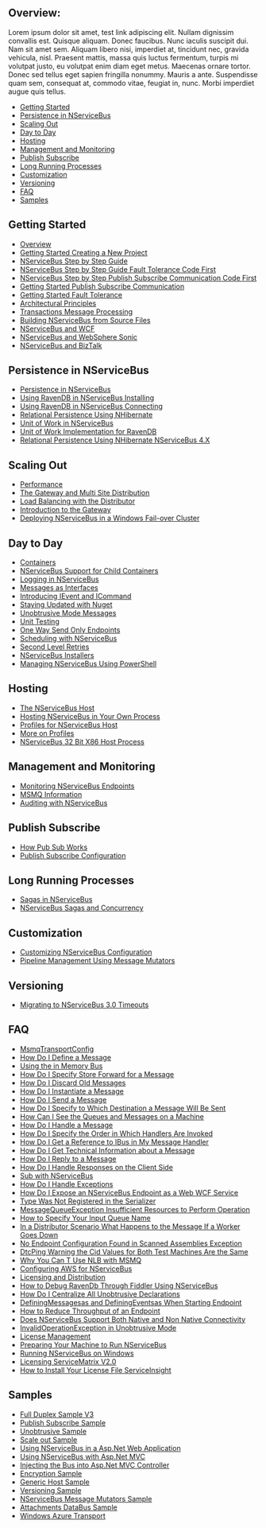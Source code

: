 <!--
title: "Home"
tags: ""
summary: ""
-->


## Overview: ##

Lorem ipsum dolor sit amet, test link adipiscing elit. Nullam dignissim convallis est. Quisque aliquam. Donec faucibus. Nunc iaculis suscipit dui. Nam sit amet sem. Aliquam libero nisi, imperdiet at, tincidunt nec, gravida vehicula, nisl. Praesent mattis, massa quis luctus fermentum, turpis mi volutpat justo, eu volutpat enim diam eget metus. Maecenas ornare tortor. Donec sed tellus eget sapien fringilla nonummy. Mauris a ante. Suspendisse quam sem, consequat at, commodo vitae, feugiat in, nunc. Morbi imperdiet augue quis tellus.

- [Getting Started](#getting-started)
- [Persistence in NServiceBus](#persistence-in-nservicebus)
- [Scaling Out](#scaling-out)
- [Day to Day](#day-to-day)
- [Hosting](#hosting)
- [Management and Monitoring](#management-and-monitoring)
- [Publish Subscribe](#publish-subscribe)
- [Long Running Processes](#long-running-processes)
- [Customization](#customization)
- [Versioning](#versioning)
- [FAQ](#faq)
- [Samples](#samples)


<a name="getting-started"></a>
## Getting Started ##
- [Overview](/pages/nservicebus/Overview)
- [Getting Started Creating a New Project](/pages/nservicebus/getting-started---creating-a-new-project)
- [NServiceBus Step by Step Guide](/pages/nservicebus/NServiceBus-Step-by-Step-Guide)
- [NServiceBus Step by Step Guide Fault Tolerance Code First](/pages/nservicebus/NServiceBus-Step-by-Step-Guide-fault-tolerance-code-first)
- [NServiceBus Step by Step Publish Subscribe Communication Code First](/pages/nservicebus/nservicebus-step-by-step-publish-subscribe-communication-code-first)
- [Getting Started Publish Subscribe Communication](/pages/nservicebus/getting-started---publish-subscribe-communication)
- [Getting Started Fault Tolerance](/pages/nservicebus/getting-started---fault-tolerance)
- [Architectural Principles](/pages/nservicebus/architectural-principles)
- [Transactions Message Processing](/pages/nservicebus/transactions-message-processing)
- [Building NServiceBus from Source Files](/pages/nservicebus/building-nservicebus-from-source-files)
- [NServiceBus and WCF](/pages/nservicebus/nservicebus-and-wcf)
- [NServiceBus and WebSphere Sonic](/pages/nservicebus/nservicebus-and-websphere-sonic)
- [NServiceBus and BizTalk](/pages/nservicebus/nservicebus-and-biztalk)

<a name="persistence-in-nservicebus"></a>
## Persistence in NServiceBus ##
- [Persistence in NServiceBus](/pages/nservicebus/persistence-in-nservicebus)
- [Using RavenDB in NServiceBus Installing](/pages/nservicebus/using-ravendb-in-nservicebus-installing)
- [Using RavenDB in NServiceBus Connecting](/pages/nservicebus/using-ravendb-in-nservicebus-connecting)
- [Relational Persistence Using NHibernate](/pages/nservicebus/relational-persistence-using-nhibernate)
- [Unit of Work in NServiceBus](/pages/nservicebus/unit-of-work-in-nservicebus)
- [Unit of Work Implementation for RavenDB](/pages/nservicebus/unit-of-work-implementation-for-ravendb)
- [Relational Persistence Using NHibernate NServiceBus 4.X](/pages/nservicebus/relational-persistence-using-nhibernate---nservicebus-4.x)

<a name="scaling-out"></a>
## Scaling Out ##
- [Performance](/pages/nservicebus/performance)
- [The Gateway and Multi Site Distribution](/pages/nservicebus/the-gateway-and-multi-site-distribution)
- [Load Balancing with the Distributor](/pages/nservicebus/load-balancing-with-the-distributor)
- [Introduction to the Gateway](/pages/nservicebus/introduction-to-the-gateway)
- [Deploying NServiceBus in a Windows Fail-over Cluster](/pages/nservicebus/deploying-nservicebus-in-a-windows-failover-cluster)

<a name="day-to-day"></a>
## Day to Day ##
- [Containers](/pages/nservicebus/containers)
- [NServiceBus Support for Child Containers](/pages/nservicebus/nservicebus-support-for-child-containers)
- [Logging in NServiceBus](/pages/nservicebus/logging-in-nservicebus)
- [Messages as Interfaces](/pages/nservicebus/messages-as-interfaces)
- [Introducing IEvent and ICommand](/pages/nservicebus/introducing-ievent-and-icommand)
- [Staying Updated with Nuget](/pages/nservicebus/staying-updated-with-nuget)
- [Unobtrusive Mode Messages](/pages/nservicebus/unobtrusive-mode-messages)
- [Unit Testing](/pages/nservicebus/unit-testing)
- [One Way Send Only Endpoints](/pages/nservicebus/one-way-send-only-endpoints)
- [Scheduling with NServiceBus](/pages/nservicebus/scheduling-with-nservicebus)
- [Second Level Retries](/pages/nservicebus/second-level-retries)
- [NServiceBus Installers](/pages/nservicebus/nservicebus-installers)
- [Managing NServiceBus Using PowerShell](/pages/nservicebus/managing-nservicebus-using-powershell)

<a name="hosting"></a>
## Hosting ##
- [The NServiceBus Host](/pages/nservicebus/the-nservicebus-host)
- [Hosting NServiceBus in Your Own Process](/pages/nservicebus/hosting-nservicebus-in-your-own-process)
- [Profiles for NServiceBus Host](/pages/nservicebus/profiles-for-nservicebus-host)
- [More on Profiles](/pages/nservicebus/more-on-profiles)
- [NServiceBus 32 Bit X86 Host Process](/pages/nservicebus/nservicebus-32-bit-x86-host-process)

<a name="management-and-monitoring"></a>
## Management and Monitoring ##
- [Monitoring NServiceBus Endpoints](/pages/nservicebus/monitoring-nservicebus-endpoints)
- [MSMQ Information](/pages/nservicebus/msmq-information)
- [Auditing with NServiceBus](/pages/nservicebus/auditing-with-nservicebus)

<a name="publish-subscribe"></a>
## Publish Subscribe ##
- [How Pub Sub Works](/pages/nservicebus/how-pub-sub-works)
- [Publish Subscribe Configuration](/pages/nservicebus/publish-subscribe-configuration)

<a name="long-running-processes"></a>
## Long Running Processes ##
- [Sagas in NServiceBus](/pages/nservicebus/sagas-in-nservicebus)
- [NServiceBus Sagas and Concurrency](/pages/nservicebus/nservicebus-sagas-and-concurrency)

<a name="customization"></a>
## Customization ##
- [Customizing NServiceBus Configuration](/pages/nservicebus/customizing-nservicebus-configuration)
- [Pipeline Management Using Message Mutators](/pages/nservicebus/pipeline-management-using-message-mutators)

<a name="versioning"></a>
## Versioning ##
- [Migrating to NServiceBus 3.0 Timeouts](/pages/nservicebus/migrating-to-nservicebus-3.0-–-timeouts)

<a name="faq"></a>
## FAQ ##
- [MsmqTransportConfig](/pages/nservicebus/msmqtransportconfig)
- [How Do I Define a Message](/pages/nservicebus/how-do-i-define-a-message)
- [Using the in Memory Bus](/pages/nservicebus/using-the-in-memory-bus)
- [How Do I Specify Store Forward for a Message](/pages/nservicebus/how-do-i-specify-store-forward-for-a-message)
- [How Do I Discard Old Messages](/pages/nservicebus/how-do-i-discard-old-messages)
- [How Do I Instantiate a Message](/pages/nservicebus/how-do-i-instantiate-a-message)
- [How Do I Send a Message](/pages/nservicebus/how-do-i-send-a-message)
- [How Do I Specify to Which Destination a Message Will Be Sent](/pages/nservicebus/how-do-i-specify-to-which-destination-a-message-will-be-sent)
- [How Can I See the Queues and Messages on a Machine](/pages/nservicebus/how-can-i-see-the-queues-and-messages-on-a-machine)
- [How Do I Handle a Message](/pages/nservicebus/how-do-i-handle-a-message)
- [How Do I Specify the Order in Which Handlers Are Invoked](/pages/nservicebus/how-do-i-specify-the-order-in-which-handlers-are-invoked)
- [How Do I Get a Reference to IBus in My Message Handler](/pages/nservicebus/how-do-i-get-a-reference-to-ibus-in-my-message-handler)
- [How Do I Get Technical Information about a Message](/pages/nservicebus/how-do-i-get-technical-information-about-a-message)
- [How Do I Reply to a Message](/pages/nservicebus/how-do-i-get-technical-information-about-a-message)
- [How Do I Handle Responses on the Client Side](/pages/nservicebus/how-do-i-handle-responses-on-the-client-side)
- [Sub with NServiceBus](/pages/nservicebus/sub-with-NServiceBus)
- [How Do I Handle Exceptions](/pages/nservicebus/how-do-i-handle-exceptions)
- [How Do I Expose an NServiceBus Endpoint as a Web WCF Service](/pages/nservicebus/how-do-i-expose-an-nservicebus-endpoint-as-a-web-wcf-service)
- [Type Was Not Registered in the Serializer](/pages/nservicebus/type-was-not-registered-in-the-serializer)
- [MessageQueueException Insufficient Resources to Perform Operation](/pages/nservicebus/messagequeueexception-insufficient-resources-to-perform-operation)
- [How to Specify Your Input Queue Name](/pages/nservicebus/how-to-specify-your-input-queue-name)
- [In a Distributor Scenario What Happens to the Message If a Worker Goes Down](/pages/nservicebus/in-a-distributor-scenario-what-happens-to-the-message-if-a-worker-goes-down)
- [No Endpoint Configuration Found in Scanned Assemblies Exception](/pages/nservicebus/no-endpoint-configuration-found-in-scanned-assemblies-exception)
- [DtcPing Warning the Cid Values for Both Test Machines Are the Same](/pages/nservicebus/dtcping-warning-the-cid-values-for-both-test-machines-are-the-same)
- [Why You Can T Use NLB with MSMQ](/pages/nservicebus/why-you-can-t-use-nlb-with-msmq)
- [Configuring AWS for NServiceBus](/pages/nservicebus/configuring-aws-for-nservicebus)
- [Licensing and Distribution](/pages/nservicebus/licensing-and-distribution)
- [How to Debug RavenDb Through Fiddler Using NServiceBus](/pages/nservicebus/how-to-debug-ravendb-through-fiddler-using-nservicebus)
- [How Do I Centralize All Unobtrusive Declarations](/pages/nservicebus/how-do-i-centralize-all-unobtrusive-declarations)
- [DefiningMessagesas and DefiningEventsas When Starting Endpoint](/pages/nservicebus/definingmessagesas-and-definingeventsas-when-starting-endpoint)
- [How to Reduce Throughput of an Endpoint](/pages/nservicebus/how-to-reduce-throughput-of-an-endpoint)
- [Does NServiceBus Support Both Native and Non Native Connectivity](/pages/nservicebus/does-nservicebus-support-both-native-and-non-native-connectivity)
- [InvalidOperationException in Unobtrusive Mode](/pages/nservicebus/invalidoperationexception-in-unobtrusive-mode)
- [License Management](/pages/nservicebus/license-management)
- [Preparing Your Machine to Run NServiceBus](/pages/nservicebus/preparing-your-machine-to-run-nservicebus)
- [Running NServiceBus on Windows](/pages/nservicebus/running-nservicebus-on-windows)
- [Licensing ServiceMatrix V2.0](/pages/nservicebus/licensing-servicematrix-v2.0)
- [How to Install Your License File ServiceInsight](/pages/nservicebus/how-to-install-your-license-file-serviceinsight)

<a name="samples"></a>
## Samples ##
- [Full Duplex Sample V3](/pages/nservicebus/full-duplex-sample-v3)
- [Publish Subscribe Sample](/pages/nservicebus/publish-subscribe-sample)
- [Unobtrusive Sample](/pages/nservicebus/unobtrusive-sample)
- [Scale out Sample](/pages/nservicebus/scale-out-sample)
- [Using NServiceBus in a Asp.Net Web Application](/pages/nservicebus/using-nservicebus-in-a-asp.net-web-application)
- [Using NServiceBus with Asp.Net MVC](/pages/nservicebus/using-nservicebus-with-asp.net-mvc)
- [Injecting the Bus into Asp.Net MVC Controller](/pages/nservicebus/injecting-the-bus-into-asp.net-mvc-controller)
- [Encryption Sample](/pages/nservicebus/encryption-sample)
- [Generic Host Sample](/pages/nservicebus/generic-host-sample)
- [Versioning Sample](/pages/nservicebus/versioning-sample)
- [NServiceBus Message Mutators Sample](/pages/nservicebus/nservicebus-message-mutators-sample)
- [Attachments DataBus Sample](/pages/nservicebus/attachments-databus-sample)
- [Windows Azure Transport](/pages/nservicebus/windows-azure-transport)